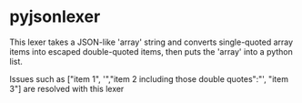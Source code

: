 # pyjsonlexer
This lexer takes a JSON-like 'array' string and converts single-quoted array items into escaped double-quoted items,
then puts the 'array' into a python list.

Issues such as  ["item 1", '","item 2 including those double quotes":"', "item 3"] are resolved with this lexer

